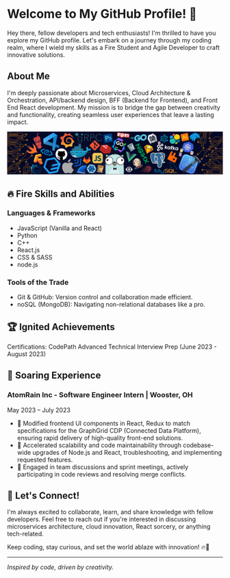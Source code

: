 # Welcome to My GitHub Profile! 👋

Hey there, fellow developers and tech enthusiasts! I'm thrilled to have you explore my GitHub profile. Let's embark on a journey through my coding realm, where I wield my skills as a Fire Student and Agile Developer to craft innovative solutions.

## About Me

I'm deeply passionate about Microservices, Cloud Architecture & Orchestration, API/backend design, BFF (Backend for Frontend), and Front End React development. My mission is to bridge the gap between creativity and functionality, creating seamless user experiences that leave a lasting impact.

<!--   my-header-img -->
![](header_.png)

## 🔥 Fire Skills and Abilities

### Languages & Frameworks
- JavaScript (Vanilla and React)
- Python
- C++
- React.js
- CSS & SASS
- node.js

### Tools of the Trade
- Git & GitHub: Version control and collaboration made efficient.
- noSQL (MongoDB): Navigating non-relational databases like a pro.

## 🏆 Ignited Achievements

Certifications: CodePath Advanced Technical Interview Prep (June 2023 - August 2023)

## 🚀 Soaring Experience

### AtomRain Inc - Software Engineer Intern | Wooster, OH
May 2023 – July 2023

- 🔧 Modified frontend UI components in React, Redux to match specifications for the GraphGrid CDP (Connected Data Platform), ensuring rapid delivery of high-quality front-end solutions.
- 🚀 Accelerated scalability and code maintainability through codebase-wide upgrades of Node.js and React, troubleshooting, and implementing requested features.
- 🤝 Engaged in team discussions and sprint meetings, actively participating in code reviews and resolving merge conflicts.

## 🌟 Let's Connect!

I'm always excited to collaborate, learn, and share knowledge with fellow developers. Feel free to reach out if you're interested in discussing microservices architecture, cloud innovation, React sorcery, or anything tech-related.

Keep coding, stay curious, and set the world ablaze with innovation! 🔥🚀

---
*Inspired by code, driven by creativity.*



